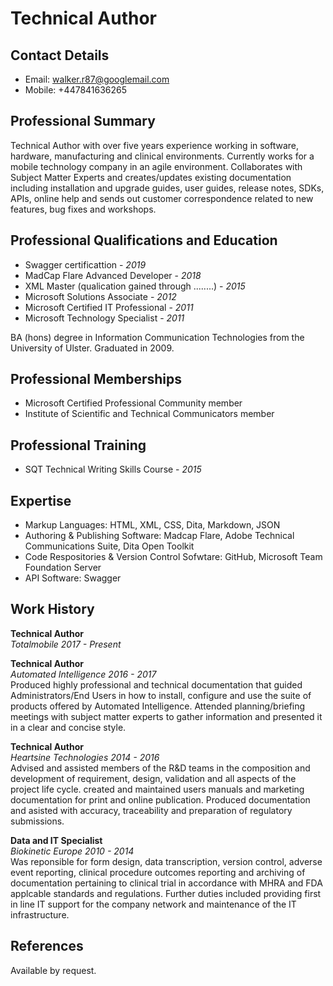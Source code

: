 # Technical Author   

## Contact Details
- Email: walker.r87@googlemail.com
- Mobile: +447841636265

## Professional Summary

Technical Author with over five years experience working in software, hardware, manufacturing and clinical environments.  Currently works for a mobile technology company in an agile environment.  Collaborates with Subject Matter Experts and creates/updates existing documentation including installation and upgrade guides, user guides, release notes, SDKs, APIs, online help and sends out customer correspondence related to new features, bug fixes and workshops.

## Professional Qualifications and Education

- Swagger certificattion - *2019*
- MadCap Flare Advanced Developer - *2018*
- XML Master (qualication gained through ........) - *2015*
- Microsoft Solutions Associate - *2012*
- Microsoft Certified IT Professional - *2011*
- Microsoft Technology Specialist - *2011*

BA (hons) degree in Information Communication Technologies from the University of Ulster.  Graduated in 2009.

## Professional Memberships

- Microsoft Certified Professional Community member
- Institute of Scientific and Technical Communicators member

## Professional Training

- SQT Technical Writing Skills Course - *2015*

## Expertise

- Markup Languages: HTML, XML, CSS, Dita, Markdown, JSON
- Authoring & Publishing Software: Madcap Flare, Adobe Technical Communications Suite, Dita Open Toolkit 
- Code Respositories & Version Control Sofwtare: GitHub, Microsoft Team Foundation Server
- API Software: Swagger

## Work History

**Technical Author**<br/>
*Totalmobile 2017 - Present*<br/>


**Technical Author**<br/>
*Automated Intelligence 2016 - 2017*<br/>
Produced highly professional and technical documentation that guided Administrators/End Users in how to install, configure and use the suite of products offered by Automated Intelligence.  Attended planning/briefing meetings with subject matter experts to gather information and presented it in a clear and concise style.

**Technical Author**<br/>
*Heartsine Technologies 2014 - 2016*<br/>
Advised and assisted members of the R&D teams in the composition and development of requirement, design, validation and all aspects of the project life cycle.  created and maintained users manuals and marketing documentation for print and online publication.  Produced documentation and asisted with accuracy, traceability and preparation of regulatory submissions.

**Data and IT Specialist**<br/>
*Biokinetic Europe 2010 - 2014*<br/>
Was reponsible for form design, data transcription, version control, adverse event reporting, clinical procedure outcomes reporting and archiving of documentation pertaining to clinical trial in accordance with MHRA and FDA applcable standards and regulations.  Further duties included providing first in line IT support for the company network and maintenance of the IT infrastructure.

## References

Available by request.




